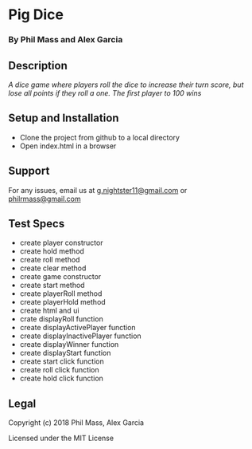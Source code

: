 # Pig Dice

### By Phil Mass and Alex Garcia

## Description

_A dice game where players roll the dice to increase their turn score, but lose all points if they roll a one. The first player to 100 wins_

## Setup and Installation

* Clone the project from github to a local directory
* Open index.html in a browser

## Support

For any issues, email us at g.nightster11@gmail.com or philrmass@gmail.com

## Test Specs

* create player constructor
* create hold method
* create roll method
* create clear method
* create game constructor
* create start method
* create playerRoll method
* create playerHold method
* create html and ui
* crate displayRoll function
* create displayActivePlayer function
* create displayInactivePlayer function
* create displayWinner function
* create displayStart function
* create start click function
* create roll click function
* create hold click function

## Legal

Copyright (c) 2018 Phil Mass, Alex Garcia

Licensed under the MIT License
